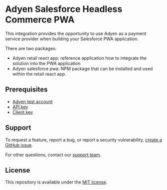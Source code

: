 
# Adyen Salesforce Headless Commerce PWA

This integration provides the opportunity to use Adyen as a payment service provider when building your Salesforce PWA application. 

There are two packages:
* Adyen retail react app: reference application how to integrate the solution into the PWA application
* Adyen salesforce pwa: NPM package that can be installed and used within the retail react app.

## Prerequisites

* [Adyen test account](https://www.adyen.com/signup)
* [API key](https://docs.adyen.com/development-resources/how-to-get-the-api-key)
* [Client key](https://docs.adyen.com/development-resources/client-side-authentication#get-your-client-key)

## Support

To request a feature, report a bug, or report a security vulnerability, [create a GitHub issue](https://github.com/Adyen/adyen-salesforce-headless-commerce-pwa/issues/new/choose).

For other questions, contact our [support team](https://www.adyen.help).

## License

This repository is available under the [MIT license](LICENSE).